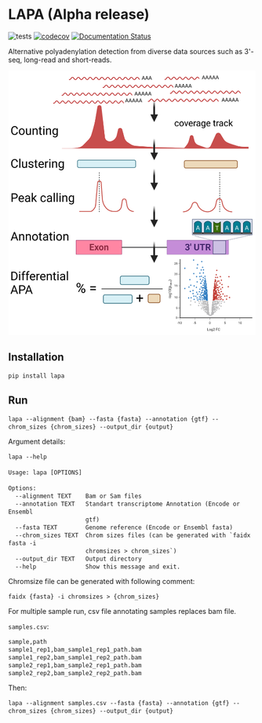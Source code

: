 # LAPA (Alpha release)

![tests](https://github.com/mortazavilab/lapa/actions/workflows/python-app.yml/badge.svg)
[![codecov](https://codecov.io/gh/mortazavilab/lapa/branch/master/graph/badge.svg?token=MJQ88T8JWK)](https://codecov.io/gh/mortazavilab/lapa)
[![Documentation Status](https://readthedocs.org/projects/lapa/badge/?version=latest)](https://lapa.readthedocs.io/en/latest/?badge=latest)

Alternative polyadenylation detection from diverse data sources such as 3'-seq, long-read and short-reads.

![method](docs/method.png)

## Installation

```
pip install lapa
```

## Run

```
lapa --alignment {bam} --fasta {fasta} --annotation {gtf} --chrom_sizes {chrom_sizes} --output_dir {output}
```

Argument details:

```
lapa --help

Usage: lapa [OPTIONS]

Options:
  --alignment TEXT    Bam or Sam files
  --annotation TEXT   Standart transcriptome Annotation (Encode or Ensembl
                      gtf)
  --fasta TEXT        Genome reference (Encode or Ensembl fasta)
  --chrom_sizes TEXT  Chrom sizes files (can be generated with `faidx fasta -i
                      chromsizes > chrom_sizes`)
  --output_dir TEXT   Output directory
  --help              Show this message and exit.

```

Chromsize file can be generated with following comment:

```
faidx {fasta} -i chromsizes > {chrom_sizes}
```

For multiple sample run, csv file annotating samples replaces bam file.

`samples.csv`:

```
sample,path
sample1_rep1,bam_sample1_rep1_path.bam
sample1_rep2,bam_sample1_rep2_path.bam
sample2_rep1,bam_sample2_rep1_path.bam
sample2_rep2,bam_sample2_rep2_path.bam
```

Then:

```
lapa --alignment samples.csv --fasta {fasta} --annotation {gtf} --chrom_sizes {chrom_sizes} --output_dir {output}
```
